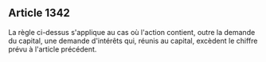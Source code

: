 Article 1342
----
La règle ci-dessus s'applique au cas où l'action contient, outre la demande du
capital, une demande d'intérêts qui, réunis au capital, excèdent le chiffre
prévu à l'article précédent.
